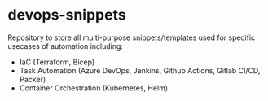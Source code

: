 # devops-snippets
Repository to store all multi-purpose snippets/templates used for specific usecases of automation including:

- IaC (Terraform, Bicep)
- Task Automation (Azure DevOps, Jenkins, Github Actions, Gitlab CI/CD, Packer)
- Container Orchestration (Kubernetes, Helm)
